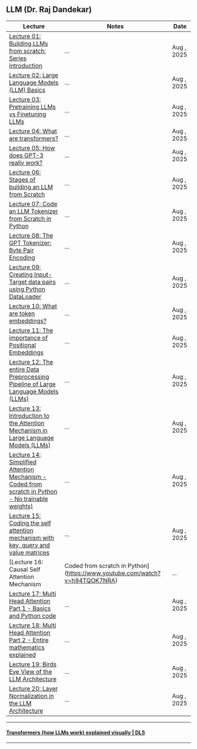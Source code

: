 ## LLM (Dr. Raj Dandekar)
| Lecture | Notes | Date|
|---|---|---|
| [Lecture 01: Building LLMs from scratch: Series introduction](https://www.youtube.com/watch?v=Xpr8D6LeAtw) | ... | Aug , 2025|
| [Lecture 02: Large Language Models (LLM) Basics](https://www.youtube.com/watch?v=3dWzNZXA8DY)| ... | Aug , 2025|
| [Lecture 03: Pretraining LLMs vs Finetuning LLMs](https://www.youtube.com/watch?v=-bsa3fCNGg4)| ... | Aug , 2025|
| [Lecture 04: What are transformers?](https://www.youtube.com/watch?v=NLn4eetGmf8) | ... | Aug , 2025|
| [Lecture 05: How does GPT-3 really work?](https://www.youtube.com/watch?v=xbaYCf2FHSY) | ... | Aug , 2025|
| [Lecture 06: Stages of building an LLM from Scratch](https://www.youtube.com/watch?v=z9fgKz1Drlc) | ... | Aug , 2025|
| [Lecture 07: Code an LLM Tokenizer from Scratch in Python](https://www.youtube.com/watch?v=rsy5Ragmso8) | ... | Aug , 2025|
| [Lecture 08: The GPT Tokenizer: Byte Pair Encoding](https://www.youtube.com/watch?v=fKd8s29e-l4) | ... | Aug , 2025|
| [Lecture 09: Creating Input-Target data pairs using Python DataLoader](https://www.youtube.com/watch?v=iQZFH8dr2yI) | ... | Aug , 2025|
| [Lecture 10: What are token embeddings?](https://www.youtube.com/watch?v=ghCSGRgVB_o) | ... | Aug , 2025|
| [Lecture 11: The importance of Positional Embeddings](https://www.youtube.com/watch?v=ufrPLpKnapU) | ... | Aug , 2025|
| [Lecture 12: The entire Data Preprocessing Pipeline of Large Language Models (LLMs)](https://www.youtube.com/watch?v=mk-6cFebjis) | ... | Aug , 2025|
| [Lecture 13: Introduction to the Attention Mechanism in Large Language Models (LLMs)](https://www.youtube.com/watch?v=XN7sevVxyUM) | ... | Aug , 2025|
| [Lecture 14: Simplified Attention Mechanism - Coded from scratch in Python - No trainable weights)](https://www.youtube.com/watch?v=eSRhpYLerw4) | ... | Aug , 2025|
| [Lecture 15: Coding the self attention mechanism with key, query and value matrices](https://www.youtube.com/watch?v=UjdRN80c6p8) | ... | Aug , 2025|
| [Lecture 16: Causal Self Attention Mechanism | Coded from scratch in Python](https://www.youtube.com/watch?v=h94TQOK7NRA) | ... | Aug , 2025|
| [Lecture 17: Multi Head Attention Part 1 - Basics and Python code](https://www.youtube.com/watch?v=cPaBCoNdCtE) | ... | Aug , 2025|
| [Lecture 18: Multi Head Attention Part 2 - Entire mathematics explained](https://www.youtube.com/watch?v=K5u9eEaoxFg) | ... | Aug , 2025|
| [Lecture 19: Birds Eye View of the LLM Architecture](https://www.youtube.com/watch?v=4i23dYoXp-A) | ... | Aug , 2025|
| [Lecture 20: Layer Normalization in the LLM Architecture](https://www.youtube.com/watch?v=G3W-LT79LSI) | ... | Aug , 2025|

***

#### [Transformers (how LLMs work) explained visually | DL5](https://www.youtube.com/watch?v=wjZofJX0v4M)

***
